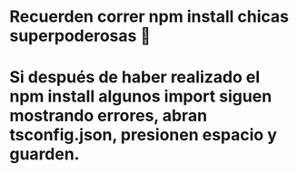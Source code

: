 # Recuerden correr npm install chicas superpoderosas 🎀
# Si después de haber realizado el npm install algunos import siguen mostrando errores, abran tsconfig.json, presionen espacio y guarden.
